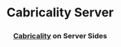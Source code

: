 # <p align="center">Cabricality Server</p>

 ### <p align="center">[Cabricality](https://github.com/DM-Earth/Cabricality) on Server Sides</p>
